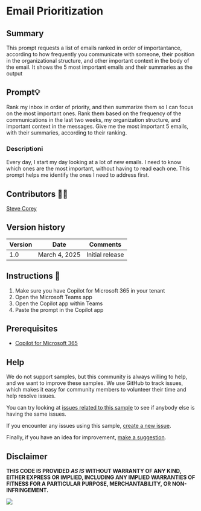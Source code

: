 # Email Prioritization



## Summary

This prompt requests a list of emails ranked in order of importantance, according to how frequently you communicate with someone, their position in the organizational structure, and other important context in the body of the email. It shows the 5 most important emails and their summaries as the output

## Prompt💡

Rank my inbox in order of priority, and then summarize them so I can focus on the most important ones. Rank them based on the frequency of the communications in the last two weeks, my organization structure, and important context in the messages. Give me the most important 5 emails, with their summaries, according to their ranking.


### Descriptionℹ️

Every day, I start my day looking at a lot of new emails. I need to know which ones are the most important, without having to read each one. This prompt helps me identify the ones I need to address first.




## Contributors 👨‍💻

[Steve Corey](https://github.com/stevecorey365)


## Version history

Version|Date|Comments
-------|----|--------
1.0|March 4, 2025|Initial release

## Instructions 📝

1. Make sure you have Copilot for Microsoft 365 in your tenant
2. Open the Microsoft Teams app
3. Open the Copilot app within Teams
4. Paste the prompt in the Copilot app


## Prerequisites

* [Copilot for Microsoft 365](https://developer.microsoft.com/microsoft-365/dev-program)

## Help

We do not support samples, but this community is always willing to help, and we want to improve these samples. We use GitHub to track issues, which makes it easy for  community members to volunteer their time and help resolve issues.

You can try looking at [issues related to this sample](https://github.com/pnp/copilot-prompts/issues?q=label%3A%22sample%3A%20YOUR-SAMPLE-NAME%22) to see if anybody else is having the same issues.

If you encounter any issues using this sample, [create a new issue](https://github.com/pnp/copilot-prompts/issues/new).

Finally, if you have an idea for improvement, [make a suggestion](https://github.com/pnp/copilot-prompts/issues/new).

## Disclaimer

**THIS CODE IS PROVIDED *AS IS* WITHOUT WARRANTY OF ANY KIND, EITHER EXPRESS OR IMPLIED, INCLUDING ANY IMPLIED WARRANTIES OF FITNESS FOR A PARTICULAR PURPOSE, MERCHANTABILITY, OR NON-INFRINGEMENT.**

![](https://m365-visitor-stats.azurewebsites.net/SamplesGallery/copilotprompts-m365-mail-overview-vacation)
